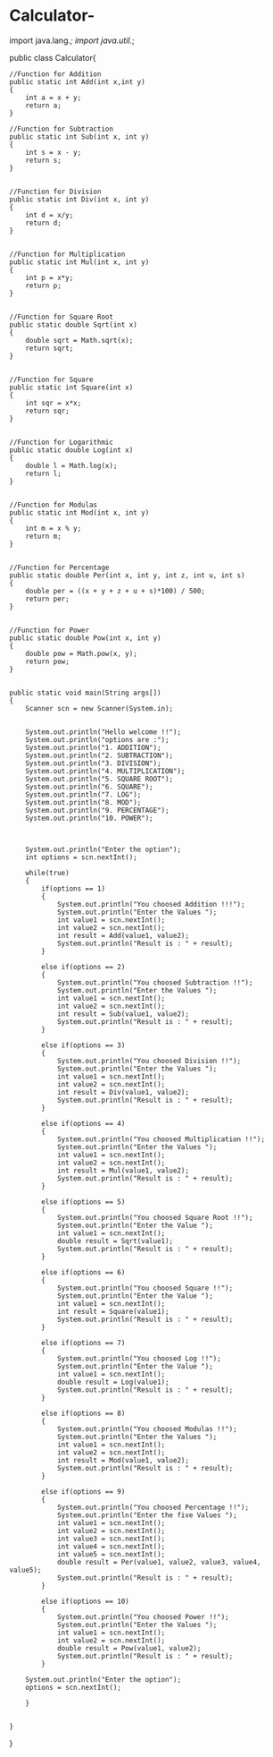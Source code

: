 # Calculator-

import java.lang.*;
import java.util.*;

public class Calculator{
	
	//Function for Addition
	public static int Add(int x,int y)
	{
		int a = x + y;
		return a;	
	}
	
	//Function for Subtraction
	public static int Sub(int x, int y)
	{
		int s = x - y;
		return s;
	}

	
	//Function for Division
	public static int Div(int x, int y)
	{
		int d = x/y;
		return d;
	}

	
	//Function for Multiplication
	public static int Mul(int x, int y)
	{
		int p = x*y;
		return p;
	}

	
	//Function for Square Root
	public static double Sqrt(int x)
	{
		double sqrt = Math.sqrt(x);
		return sqrt;
	}


	//Function for Square
	public static int Square(int x)
	{
		int sqr = x*x;
		return sqr;
	}


	//Function for Logarithmic
	public static double Log(int x)
	{
		double l = Math.log(x);
		return l;
	}
	

	//Function for Modulas
	public static int Mod(int x, int y)
	{
		int m = x % y;
		return m;
	}
	

	//Function for Percentage
	public static double Per(int x, int y, int z, int u, int s)
	{
		double per = ((x + y + z + u + s)*100) / 500;
		return per;
	}
	

	//Function for Power
	public static double Pow(int x, int y)
	{
		double pow = Math.pow(x, y);
		return pow;
	}
	
	
	public static void main(String args[])
	{
		Scanner scn = new Scanner(System.in);	


		System.out.println("Hello welcome !!");
		System.out.println("options are :");
		System.out.println("1. ADDITION");
		System.out.println("2. SUBTRACTION");
		System.out.println("3. DIVISION");
		System.out.println("4. MULTIPLICATION");
		System.out.println("5. SQUARE ROOT");
		System.out.println("6. SQUARE");
		System.out.println("7. LOG");
		System.out.println("8. MOD");
		System.out.println("9. PERCENTAGE");
		System.out.println("10. POWER");

			

		System.out.println("Enter the option");
		int options = scn.nextInt();
		
		while(true)
		{
			if(options == 1)
			{ 
				System.out.println("You choosed Addition !!!");
				System.out.println("Enter the Values ");
				int value1 = scn.nextInt();
				int value2 = scn.nextInt();
				int result = Add(value1, value2);	
				System.out.println("Result is : " + result);				
			}
			
			else if(options == 2)
			{
				System.out.println("You choosed Subtraction !!");
				System.out.println("Enter the Values ");
				int value1 = scn.nextInt();
				int value2 = scn.nextInt();
				int result = Sub(value1, value2);
				System.out.println("Result is : " + result);
			}

			else if(options == 3)
			{
				System.out.println("You choosed Division !!");
				System.out.println("Enter the Values ");
				int value1 = scn.nextInt();
				int value2 = scn.nextInt();
				int result = Div(value1, value2);	
				System.out.println("Result is : " + result);
			}

			else if(options == 4)
			{
				System.out.println("You choosed Multiplication !!");
				System.out.println("Enter the Values ");
				int value1 = scn.nextInt();
				int value2 = scn.nextInt();
				int result = Mul(value1, value2);	
				System.out.println("Result is : " + result);
			}

			else if(options == 5)
			{
				System.out.println("You choosed Square Root !!");
				System.out.println("Enter the Value ");
				int value1 = scn.nextInt();
				double result = Sqrt(value1);	
				System.out.println("Result is : " + result);
			}
	
			else if(options == 6)
			{
				System.out.println("You choosed Square !!");
				System.out.println("Enter the Value ");
				int value1 = scn.nextInt();
				int result = Square(value1);	
				System.out.println("Result is : " + result);
			}

			else if(options == 7)
			{
				System.out.println("You choosed Log !!");
				System.out.println("Enter the Value ");
				int value1 = scn.nextInt();
				double result = Log(value1);	
				System.out.println("Result is : " + result);
			}

			else if(options == 8)
			{
				System.out.println("You choosed Modulas !!");
				System.out.println("Enter the Values ");
				int value1 = scn.nextInt();
				int value2 = scn.nextInt();
				int result = Mod(value1, value2);	
				System.out.println("Result is : " + result);
			}
		
			else if(options == 9)
			{
				System.out.println("You choosed Percentage !!");
				System.out.println("Enter the five Values ");
				int value1 = scn.nextInt();
				int value2 = scn.nextInt();
				int value3 = scn.nextInt();
				int value4 = scn.nextInt();
				int value5 = scn.nextInt();
				double result = Per(value1, value2, value3, value4, value5);	
				System.out.println("Result is : " + result);
			}

			else if(options == 10)
			{
				System.out.println("You choosed Power !!");
				System.out.println("Enter the Values ");
				int value1 = scn.nextInt();
				int value2 = scn.nextInt();
				double result = Pow(value1, value2);	
				System.out.println("Result is : " + result);
			}

		System.out.println("Enter the option");
		options = scn.nextInt();
			
		}
	
	
	}

}
